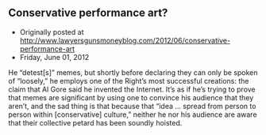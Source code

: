 ## Conservative performance art?

 * Originally posted at http://www.lawyersgunsmoneyblog.com/2012/06/conservative-performance-art
 * Friday, June 01, 2012

He “detest[s]” memes, but shortly before declaring they can only be spoken of “loosely,” he employs one of the Right’s most successful creations: the claim that Al Gore said he invented the Internet. It’s as if he’s trying to prove that memes are significant by using one to convince his audience that they aren’t, and the sad thing is that because that “idea … spread from person to person within [conservative] culture,” neither he nor his audience are aware that their collective petard has been soundly hoisted.